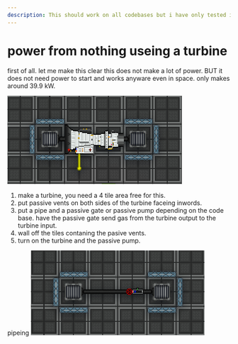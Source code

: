 ```yaml
---
description: This should work on all codebases but i have only tested it on tg.
---
```


# power from nothing useing a turbine

first of all. let me make this clear this does not make a lot of power. BUT it does not need power to start and works anyware even in space.
only makes around 39.9 kW.

![.](../.gitbook/assets/infpower.PNG)

1. make a turbine, you need a 4 tile area free for this.
2. put passive vents on both sides of the turbine faceing inwords.
3. put a pipe and a passive gate or passive pump depending on the code base. have the passive gate send gas from the turbine output to the turbine input.
4. wall off the tiles contaning the pasive vents.
5. turn on the turbine and the passive pump.

pipeing
![](../.gitbook/assets/pipeing-infpower.PNG)
